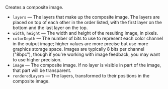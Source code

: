 Creates a composite image. 

   - `layers` — The layers that make up the composite image. The layers are placed on top of each other in the order listed, with the first layer on the bottom and the last layer on the top. 
   - `width`, `height` — The width and height of the resulting image, in pixels.
   - `colorDepth` — The number of bits to use to represent each color channel in the output image; higher values are more precise but use more graphics storage space.  Images are typically 8 bits per channel ("8bpc"), though if you're working with image feedback, you may want to use higher precision.
   - `image` — The composite image. If no layer is visible in part of the image, that part will be transparent.
   - `renderedLayers` — The layers, transformed to their positions in the composite image. 
